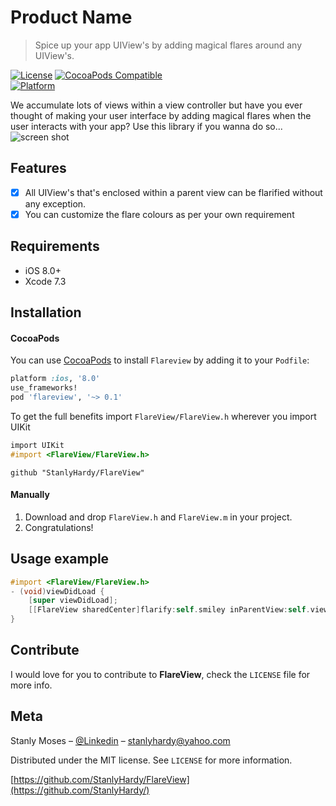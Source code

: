 # Product Name
> Spice up your app UIView's by adding magical flares around any UIView's.


[![License][license-image]][license-url]
[![CocoaPods Compatible](https://img.shields.io/cocoapods/v/EZSwiftExtensions.svg)](https://img.shields.io/cocoapods/v/LFAlertController.svg)  
[![Platform](https://img.shields.io/cocoapods/p/LFAlertController.svg?style=flat)](http://cocoapods.org/pods/LFAlertController)

We accumulate lots of views within a view controller but have you ever thought of making your user interface by adding magical flares when the user interacts with your app?  Use this library if you wanna do so...
![screen shot](https://cloud.githubusercontent.com/assets/14089959/20383662/af86e6ae-acd6-11e6-8191-43786511bb31.gif)

## Features

- [x] All UIView's that's enclosed within a parent view can be flarified without any exception.
- [x] You can customize the flare colours as per your own requirement

## Requirements

- iOS 8.0+
- Xcode 7.3

## Installation

#### CocoaPods
You can use [CocoaPods](http://cocoapods.org/) to install `Flareview` by adding it to your `Podfile`:

```ruby
platform :ios, '8.0'
use_frameworks!
pod 'flareview', '~> 0.1'
```

To get the full benefits import `FlareView/FlareView.h` wherever you import UIKit

``` objective-c
import UIKit
#import <FlareView/FlareView.h>
```
```
github "StanlyHardy/FlareView"
```
#### Manually
1. Download and drop ```FlareView.h``` and ```FlareView.m``` in your project.  
2. Congratulations!  

## Usage example

```objective-c
#import <FlareView/FlareView.h>
- (void)viewDidLoad {
    [super viewDidLoad];
    [[FlareView sharedCenter]flarify:self.smiley inParentView:self.view withColor:[UIColor yellowColor]];
}
```

## Contribute

I would love for you to contribute to **FlareView**, check the ``LICENSE`` file for more info.

## Meta

Stanly Moses – [@Linkedin](https://in.linkedin.com/in/stanlymoses) – stanlyhardy@yahoo.com

Distributed under the MIT license. See ``LICENSE`` for more information.

[https://github.com/StanlyHardy/FlareView](https://github.com/StanlyHardy/)

[objectivec-image]:https://img.shields.io/badge/Language-Objective%20C-blue.svg?style=flat
[objectivec-url]: https://developer.apple.com/library/content/documentation/Cocoa/Conceptual/ProgrammingWithObjectiveC/Introduction/Introduction.html
[license-image]: https://img.shields.io/badge/License-MIT-blue.svg
[license-url]: LICENSE
[codebeat-image]: https://codebeat.co/badges/c19b47ea-2f9d-45df-8458-b2d952fe9dad
[codebeat-url]: https://codebeat.co/projects/github-com-vsouza-awesomeios-com
